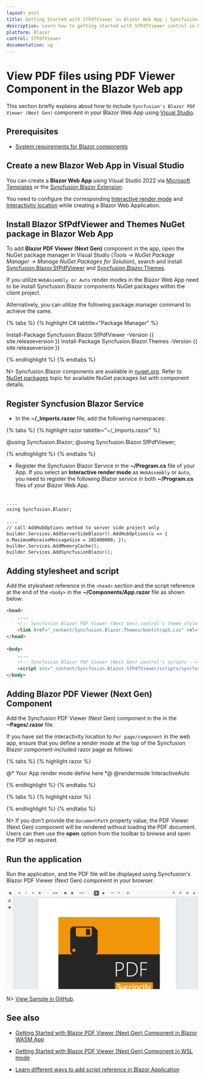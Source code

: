 ```yaml
---
layout: post
title: Getting Started with SfPdfViewer in Blazor Web App | Syncfusion
description: Learn how to getting started with SfPdfViewer control in Blazor Web App. You can view and comment on PDFs in ease and also can fill fields.
platform: Blazor
control: SfPdfViewer
documentation: ug
---
```


# View PDF files using PDF Viewer Component in the Blazor Web app

This section briefly explains about how to include `Syncfusion's Blazor PDF Viewer (Next Gen)` component in your Blazor Web App using [Visual Studio](https://visualstudio.microsoft.com/vs/).

## Prerequisites

* [System requirements for Blazor components](https://blazor.syncfusion.com/documentation/system-requirements)

## Create a new Blazor Web App in Visual Studio

You can create a **Blazor Web App** using Visual Studio 2022 via [Microsoft Templates](https://learn.microsoft.com/en-us/aspnet/core/blazor/tooling?view=aspnetcore-8.0) or the [Syncfusion Blazor Extension](https://blazor.syncfusion.com/documentation/visual-studio-integration/template-studio).

You need to configure the corresponding [Interactive render mode](https://learn.microsoft.com/en-us/aspnet/core/blazor/components/render-modes?view=aspnetcore-8.0#render-modes) and [Interactivity location](https://learn.microsoft.com/en-us/aspnet/core/blazor/tooling?view=aspnetcore-8.0&pivots=windows) while creating a Blazor Web Application.

## Install Blazor SfPdfViewer and Themes NuGet package in Blazor Web App

To add **Blazor PDF Viewer (Next Gen)** component in the app, open the NuGet package manager in Visual Studio (*Tools → NuGet Package Manager → Manage NuGet Packages for Solution*), search and install [Syncfusion.Blazor.SfPdfViewer](https://www.nuget.org/packages/Syncfusion.Blazor.SfPdfViewer/) and [Syncfusion.Blazor.Themes](https://www.nuget.org/packages/Syncfusion.Blazor.Themes/).

If you utilize `WebAssembly or Auto` render modes in the Blazor Web App need to be install Syncfusion Blazor components NuGet packages within the client project.

Alternatively, you can utilize the following package manager command to achieve the same.

{% tabs %}
{% highlight C# tabtitle="Package Manager" %}

Install-Package Syncfusion.Blazor.SfPdfViewer -Version {{ site.releaseversion }}
Install-Package Syncfusion.Blazor.Themes -Version {{ site.releaseversion }}

{% endhighlight %}
{% endtabs %}

N> Syncfusion Blazor components are available in [nuget.org](https://www.nuget.org/packages?q=syncfusion.blazor). Refer to [NuGet packages](https://blazor.syncfusion.com/documentation/nuget-packages) topic for available NuGet packages list with component details.

## Register Syncfusion Blazor Service

* In the **~/_Imports.razor** file, add the following namespaces:

{% tabs %}
{% highlight razor tabtitle="~/_Imports.razor" %}

@using Syncfusion.Blazor;
@using Syncfusion.Blazor.SfPdfViewer;

{% endhighlight %}
{% endtabs %}

* Register the Syncfusion Blazor Service in the **~/Program.cs** file of your App. If you select an **Interactive render mode** as `WebAssembly` or `Auto`, you need to register the following Blazor service in both **~/Program.cs** files of your Blazor Web App.

```cshtml

....
using Syncfusion.Blazor;

....
// call AddHubOptions method to server side project only
builder.Services.AddServerSideBlazor().AddHubOptions(o => { o.MaximumReceiveMessageSize = 102400000; });
builder.Services.AddMemoryCache();
builder.Services.AddSyncfusionBlazor();

```

## Adding stylesheet and script

Add the stylesheet reference in the `<head>` section and the script reference at the end of the `<body>` in the **~/Components/App.razor** file as shown below:

```html
<head>
    ....
    <!-- Syncfusion Blazor PDF Viewer (Next Gen) control's theme style sheet -->
    <link href="_content/Syncfusion.Blazor.Themes/bootstrap5.css" rel="stylesheet" />
</head>

<body>
    ....
    <!-- Syncfusion Blazor PDF Viewer (Next Gen) control's scripts -->
    <script src="_content/Syncfusion.Blazor.SfPdfViewer/scripts/syncfusion-blazor-sfpdfviewer.min.js" type="text/javascript"></script>
</body>
```
## Adding Blazor PDF Viewer (Next Gen) Component

Add the Syncfusion PDF Viewer (Next Gen) component in the in the **~Pages/.razor** file.

If you have set the interactivity location to `Per page/component` in the web app, ensure that you define a render mode at the top of the Syncfusion Blazor component-included razor page as follows:

{% tabs %}
{% highlight razor %}

@* Your App render mode define here *@
@rendermode InteractiveAuto

{% endhighlight %}
{% endtabs %}

{% tabs %}
{% highlight razor %}

<SfPdfViewer2 DocumentPath="https://cdn.syncfusion.com/content/pdf/pdf-succinctly.pdf"
              Height="100%"
              Width="100%">
</SfPdfViewer2>

{% endhighlight %}
{% endtabs %}

N> If you don't provide the `DocumentPath` property value, the PDF Viewer (Next Gen) component will be rendered without loading the PDF document. Users can then use the **open** option from the toolbar to browse and open the PDF as required.

## Run the application

Run the application, and the PDF file will be displayed using Syncfusion's Blazor PDF Viewer (Next Gen) component in your browser.

![Blazor SfPdfViewer Component](GettingStarted_images/blazor-pdfviewer.png)

N> [View Sample in GitHub](https://github.com/SyncfusionExamples/Blazor-Getting-Started-Examples/tree/main/PDFViewer%20%202/BlazorWebApp).

## See also

* [Getting Started with Blazor PDF Viewer (Next Gen) Component in Blazor WASM App](./web-assembly-application)

* [Getting Started with Blazor PDF Viewer (Next Gen) Component in WSL mode](./wsl-application)

* [Learn different ways to add script reference in Blazor Application](https://blazor.syncfusion.com/documentation/common/adding-script-references)
